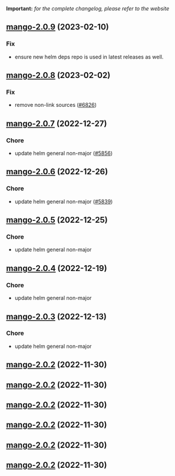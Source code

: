 **Important:**
*for the complete changelog, please refer to the website*




## [mango-2.0.9](https://github.com/succelle/charts/compare/mango-2.0.8...mango-2.0.9) (2023-02-10)

### Fix

- ensure new helm deps repo is used in latest releases as well.
  
  


## [mango-2.0.8](https://github.com/succelle/charts/compare/mango-2.0.7...mango-2.0.8) (2023-02-02)

### Fix

- remove non-link sources ([#6826](https://github.com/succelle/charts/issues/6826))
  
  


## [mango-2.0.7](https://github.com/succelle/charts/compare/mango-2.0.6...mango-2.0.7) (2022-12-27)

### Chore

- update helm general non-major ([#5856](https://github.com/succelle/charts/issues/5856))
  
  


## [mango-2.0.6](https://github.com/succelle/charts/compare/mango-2.0.5...mango-2.0.6) (2022-12-26)

### Chore

- update helm general non-major ([#5839](https://github.com/succelle/charts/issues/5839))
  
  


## [mango-2.0.5](https://github.com/succelle/charts/compare/mango-2.0.4...mango-2.0.5) (2022-12-25)

### Chore

- update helm general non-major
  
  


## [mango-2.0.4](https://github.com/succelle/charts/compare/mango-2.0.3...mango-2.0.4) (2022-12-19)

### Chore

- update helm general non-major
  
  


## [mango-2.0.3](https://github.com/succelle/charts/compare/mango-2.0.2...mango-2.0.3) (2022-12-13)

### Chore

- update helm general non-major
  
  


## [mango-2.0.2](https://github.com/succelle/charts/compare/mango-2.0.1...mango-2.0.2) (2022-11-30)




## [mango-2.0.2](https://github.com/succelle/charts/compare/mango-2.0.1...mango-2.0.2) (2022-11-30)




## [mango-2.0.2](https://github.com/succelle/charts/compare/mango-2.0.1...mango-2.0.2) (2022-11-30)




## [mango-2.0.2](https://github.com/succelle/charts/compare/mango-2.0.1...mango-2.0.2) (2022-11-30)




## [mango-2.0.2](https://github.com/succelle/charts/compare/mango-2.0.1...mango-2.0.2) (2022-11-30)




## [mango-2.0.2](https://github.com/succelle/charts/compare/mango-2.0.1...mango-2.0.2) (2022-11-30)




